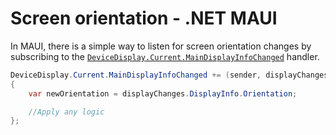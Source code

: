 # Screen orientation - .NET MAUI

In MAUI, there is a simple way to listen for screen orientation changes by subscribing to the [`DeviceDisplay.Current.MainDisplayInfoChanged`](https://learn.microsoft.com/en-us/dotnet/maui/platform-integration/device/display) handler.

```csharp
DeviceDisplay.Current.MainDisplayInfoChanged += (sender, displayChanges) =>
{
    var newOrientation = displayChanges.DisplayInfo.Orientation;

    //Apply any logic
};
```
